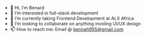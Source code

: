 - 👋 Hi, I’m Benard
- 👀 I’m interested in full-stack development
- 🌱 I’m currently taking Frontend Development at ALX Africa
- 💞️ I’m looking to collaborate on anything involing UI/UX design
- 📫 How to reach me:
  Email @ bennah955@gmail.com

<!---
bennah995/bennah995 is a ✨ special ✨ repository because its `README.md` (this file) appears on your GitHub profile.
You can click the Preview link to take a look at your changes.
--->
